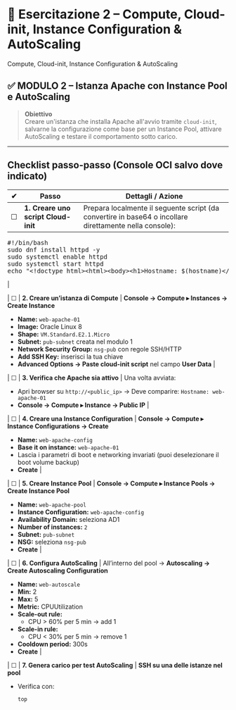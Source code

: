 # 🧪 Esercitazione 2 – Compute, Cloud-init, Instance Configuration & AutoScaling
Compute, Cloud-init, Instance Configuration & AutoScaling  
## ✅ MODULO 2 – Istanza Apache con Instance Pool e AutoScaling

> **Obiettivo**  
> Creare un'istanza che installa Apache all'avvio tramite `cloud-init`, salvarne la configurazione come base per un Instance Pool, attivare AutoScaling e testare il comportamento sotto carico.

---

## Checklist passo-passo (Console OCI salvo dove indicato)

| ✔︎ | Passo | Dettagli / Azione |
|---|-------|------------------|
| ☐ | **1. Creare uno script Cloud-init** | Prepara localmente il seguente script (da convertire in base64 o incollare direttamente nella console):  
<pre>
#!/bin/bash
sudo dnf install httpd -y
sudo systemctl enable httpd
sudo systemctl start httpd
echo "&lt;!doctype html&gt;&lt;html&gt;&lt;body&gt;&lt;h1&gt;Hostname: $(hostname)&lt;/h1&gt;&lt;/body&gt;&lt;/html&gt;" | sudo tee /var/www/html/index.html
</pre> |

| ☐ | **2. Creare un’istanza di Compute** | **Console → Compute ▸ Instances → Create Instance**  
- **Name:** `web-apache-01`  
- **Image:** Oracle Linux 8  
- **Shape:** `VM.Standard.E2.1.Micro`  
- **Subnet:** `pub-subnet` creata nel modulo 1  
- **Network Security Group:** `nsg-pub` con regole SSH/HTTP  
- **Add SSH Key:** inserisci la tua chiave  
- **Advanced Options → Paste cloud-init script** nel campo **User Data** |

| ☐ | **3. Verifica che Apache sia attivo** | Una volta avviata:  
- Apri browser su `http://<public_ip>` → Deve comparire: `Hostname: web-apache-01`  
- **Console → Compute ▸ Instance → Public IP** |

| ☐ | **4. Creare una Instance Configuration** | **Console → Compute ▸ Instance Configurations → Create**  
- **Name:** `web-apache-config`  
- **Base it on instance:** `web-apache-01`  
- Lascia i parametri di boot e networking invariati (puoi deselezionare il boot volume backup)  
- **Create** |

| ☐ | **5. Creare Instance Pool** | **Console → Compute ▸ Instance Pools → Create Instance Pool**  
- **Name:** `web-apache-pool`  
- **Instance Configuration:** `web-apache-config`  
- **Availability Domain:** seleziona AD1  
- **Number of instances:** `2`  
- **Subnet:** `pub-subnet`  
- **NSG:** seleziona `nsg-pub`  
- **Create** |

| ☐ | **6. Configura AutoScaling** | All’interno del pool → **Autoscaling → Create Autoscaling Configuration**  
- **Name:** `web-autoscale`  
- **Min:** 2  
- **Max:** 5  
- **Metric:** CPUUtilization  
- **Scale-out rule:**  
  - CPU > 60% per 5 min → add 1  
- **Scale-in rule:**  
  - CPU < 30% per 5 min → remove 1  
- **Cooldown period:** 300s  
- **Create** |

| ☐ | **7. Genera carico per test AutoScaling** | **SSH su una delle istanze nel pool**  
- Verifica con:
  ```bash
  top
